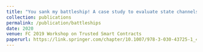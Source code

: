 ```yaml
---
title: "You sank my battleship! A case study to evaluate state channels as a scaling solution for cryptocurrencies"
collection: publications
permalink: /publication/battleships
date: 2020
venue: FC 2019 Workshop on Trusted Smart Contracts
paperurl: https://link.springer.com/chapter/10.1007/978-3-030-43725-1_4
---
```

